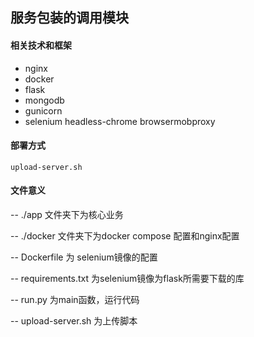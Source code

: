 ## 服务包装的调用模块

#### 相关技术和框架

- nginx
- docker
- flask
- mongodb
- gunicorn
- selenium headless-chrome browsermobproxy

#### 部署方式

`upload-server.sh`

#### 文件意义

-- ./app 文件夹下为核心业务

-- ./docker 文件夹下为docker compose 配置和nginx配置

-- Dockerfile 为 selenium镜像的配置

-- requirements.txt 为selenium镜像为flask所需要下载的库

-- run.py 为main函数，运行代码

-- upload-server.sh 为上传脚本